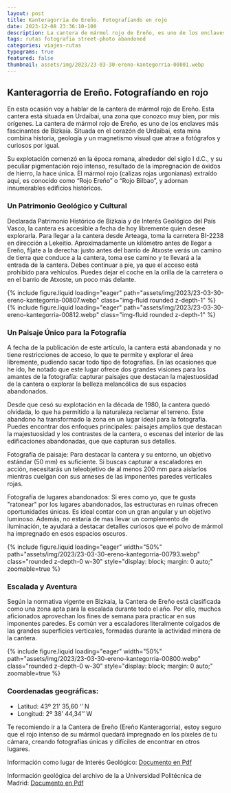 ```yaml
---
layout: post
title: Kanteragorria de Ereño. Fotografíando en rojo
date: 2023-12-08 23:36:10-100
description: La cantera de mármol rojo de Ereño, es uno de los enclaves más fascinantes de Bizkaia. Situada en el corazón de Urdaibai, esta mina combina historia, geología y un magnetismo visual que atrae a fotógrafos y curiosos por igual. 
tags: rutas fotografia street-photo abandoned
categories: viajes-rutas
typograms: true
featured: false
thumbnail: assets/img/2023/23-03-30-ereno-kantegorria-00801.webp
---
```



## Kanteragorria de Ereño. Fotografíando en rojo

En esta ocasión voy a hablar de la cantera de mármol rojo de Ereño.  Esta cantera está situada en Urdaibai, una zona que conozco muy bien, por mis orígenes. La cantera de mármol rojo de Ereño, es uno de los enclaves más fascinantes de Bizkaia. Situada en el corazón de Urdaibai, esta mina combina historia, geología y un magnetismo visual que atrae a fotógrafos y curiosos por igual. 

Su explotación comenzó en la época romana, alrededor del siglo I d.C., y su peculiar pigmentación rojo intenso, resultado de la impregnación de óxidos de hierro, la hace única. El mármol rojo (calizas rojas urgonianas) extraído aquí, es conocido como “Rojo Ereño” o “Rojo Bilbao”, y adornan innumerables edificios históricos.

### Un Patrimonio Geológico y Cultural

Declarada Patrimonio Histórico de Bizkaia y de Interés Geológico del País Vasco, la cantera es accesible a fecha de hoy libremente quien desee explorarla. Para llegar a la cantera desde Arteaga, toma la carretera BI-2238 en dirección a Lekeitio. Aproximadamente un kilómetro antes de llegar a Ereño, fíjate a la derecha: justo antes del barrio de Atxoste verás un camino de tierra que conduce a la cantera, toma ese camino y te llevará a la entrada de la cantera. Debes continuar a pie, ya que el acceso está prohibido para vehículos. Puedes dejar el coche en la orilla de la carretera o en el barrio de Atxoste, un poco más delante.

<div class="row mt-3">
<div class="col-sm mt-3 mt-md-0">
{% include figure.liquid loading="eager" path="assets/img/2023/23-03-30-ereno-kantegorria-00807.webp" class="img-fluid rounded z-depth-1" %}
</div>
<div class="col-sm mt-3 mt-md-0">
{% include figure.liquid loading="eager" path="assets/img/2023/23-03-30-ereno-kantegorria-00812.webp" class="img-fluid rounded z-depth-1" %}
</div>
</div>

### Un Paisaje Único para la Fotografía

A fecha de la publicación de este artículo, la cantera está abandonada y no tiene restricciones de acceso, lo que te permite  y explorar el área libremente, pudiendo sacar todo tipo de fotografías. En las ocasiones que he ido, he notado que este lugar ofrece dos grandes visiones para los amantes de la fotografía: capturar paisajes que destacan la majestuosidad de la cantera o explorar la belleza melancólica de sus espacios abandonados.

Desde que cesó su explotación en la década de 1980, la cantera quedó olvidada, lo que ha permitido a la naturaleza reclamar el terreno. Este abandono ha transformado la zona en un lugar ideal para la fotografía. Puedes encontrar dos enfoques principales: paisajes amplios que destacan la majestuosidad y los contrastes de la cantera, o escenas del interior de las edificaciones abandonadas, que que capturan sus detalles.

Fotografía de paisaje: Para destacar la cantera y su entorno, un objetivo estándar (50 mm) es suficiente. Si buscas capturar a escaladores en acción, necesitarás un teleobjetivo de al menos 200 mm para aislarlos mientras cuelgan con sus arneses de las imponentes paredes verticales rojas.

Fotografía de lugares abandonados: Si eres como yo, que te gusta "ratonear" por los lugares abandonados, las estructuras en ruinas ofrecen oportunidades únicas. Es ideal contar con un gran angular y un objetivo luminoso. Además, no estaría de mas llevar un complemento de iluminación, te ayudará a destacar detalles curiosos que el polvo de mármol ha impregnado en esos espacios oscuros.

<div class="text-center">
{% include figure.liquid loading="eager" width="50%" path="assets/img/2023/23-03-30-ereno-kantegorria-00793.webp" class="rounded z-depth-0 w-30" style="display: block; margin: 0 auto;" zoomable=true %}   
</div>

### Escalada y Aventura

Según la normativa vigente en Bizkaia, la Cantera de Ereño está clasificada como una zona apta para la escalada durante todo el año. Por ello, muchos aficionados aprovechan los fines de semana para practicar en sus imponentes paredes. Es común ver a escaladores literalmente colgados de las grandes superficies verticales, formadas durante la actividad minera de la cantera.

<div class="text-center">
{% include figure.liquid loading="eager" width="50%" path="assets/img/2023/23-03-30-ereno-kantegorria-00800.webp" class="rounded z-depth-0 w-30" style="display: block; margin: 0 auto;" zoomable=true %}   
</div>

### Coordenadas geográficas:
- Latitud: 43º 21’ 35,60 ‘’ N
- Longitud: 2º 38’ 44,34’’ W

Te recomiendo ir a la Cantera de Ereño (Ereño Kanteragorria), estoy seguro que el rojo intenso de su mármol quedará impregnado en los píxeles de tu cámara, creando fotografías únicas y difíciles de encontrar en otros lugares.




Información como lugar de Interés Geológico:
[Documento en Pdf](https://www.euskadi.eus/web01-a2inguru/eu/contenidos/informacion/lig/es_def/adjuntos/015.pdf
 "Haz click para descargar en pdf")

Información geológica del archivo de la a Universidad Politécnica de Madrid:
[Documento en Pdf](https://oa.upm.es/10267/4/PARTE-4.pdf
 "Haz click para descargar en pdf")
